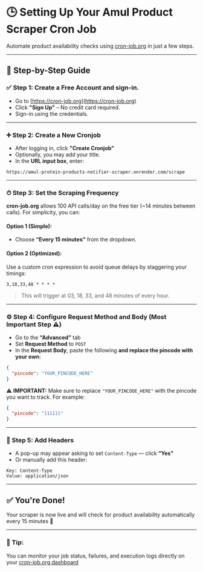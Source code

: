 # 🕒 Setting Up Your Amul Product Scraper Cron Job

Automate product availability checks using [cron-job.org](https://cron-job.org) in just a few steps.

---

## 🔧 Step-by-Step Guide

### ✅ Step 1: Create a Free Account and sign-in.

- Go to [https://cron-job.org](https://cron-job.org)
- Click **"Sign Up"** – No credit card required.
- Sign-in using the credentials.

---

### ➕ Step 2: Create a New Cronjob

- After logging in, click **"Create Cronjob"**
- Optionally, you may add your title.
- In the **URL input box**, enter:

```
https://amul-protein-products-notifier-scraper.onrender.com/scrape
```

---

### ⏱ Step 3: Set the Scraping Frequency

**cron-job.org** allows 100 API calls/day on the free tier (~14 minutes between calls). For simplicity, you can:

#### Option 1 (Simple):
- Choose **“Every 15 minutes”** from the dropdown.

#### Option 2 (Optimized):
Use a custom cron expression to avoid queue delays by staggering your timings:

```
3,18,33,48 * * * *
```

> This will trigger at 03, 18, 33, and 48 minutes of every hour.

---

### ⚙️ Step 4: Configure Request Method and Body (**Most Important Step** ⚠️)

- Go to the **“Advanced”** tab
- Set **Request Method** to `POST`
- In the **Request Body**, paste the following **and replace the pincode with your own**:

```json
{
  "pincode": "YOUR_PINCODE_HERE"
}
```

⚠️ **IMPORTANT:** Make sure to replace `"YOUR_PINCODE_HERE"` with the pincode you want to track. For example:

```json
{
  "pincode": "111111"
}
```

---

### 🧾 Step 5: Add Headers

- A pop-up may appear asking to set `Content-Type` — click **“Yes”**
- Or manually add this header:

```
Key: Content-Type
Value: application/json
```

---

## ✅ You're Done!

Your scraper is now live and will check for product availability automatically every 15 minutes 🎉

---

### 📌 Tip:
You can monitor your job status, failures, and execution logs directly on your [cron-job.org dashboard](https://cron-job.org/en/dashboard/)
